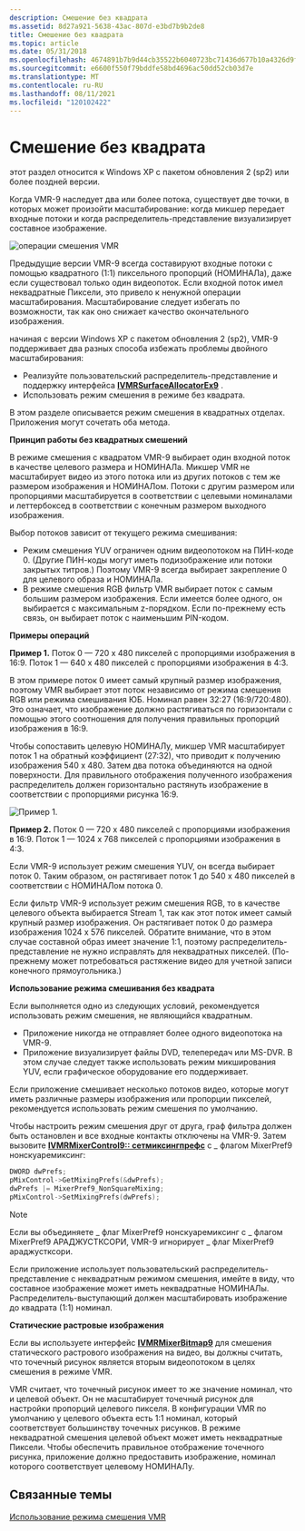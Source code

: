```yaml
---
description: Смешение без квадрата
ms.assetid: 8d27a921-5638-43ac-807d-e3bd7b9b2de8
title: Смешение без квадрата
ms.topic: article
ms.date: 05/31/2018
ms.openlocfilehash: 4674891b7b9d44cb35522b6040723bc71436d677b10a4326d9f00a269ce3aff2
ms.sourcegitcommit: e6600f550f79bddfe58bd4696ac50dd52cb03d7e
ms.translationtype: MT
ms.contentlocale: ru-RU
ms.lasthandoff: 08/11/2021
ms.locfileid: "120102422"
---
```

# <a name="non-square-mixing"></a>Смешение без квадрата

этот раздел относится к Windows XP с пакетом обновления 2 (sp2) или более поздней версии.

Когда VMR-9 наследует два или более потока, существует две точки, в которых может произойти масштабирование: когда микшер передает входные потоки и когда распределитель-представление визуализирует составное изображение.

![операции смешения VMR](images/vmr-nonsquare-mixing.png)

Предыдущие версии VMR-9 всегда составируют входные потоки с помощью квадратного (1:1) пиксельного пропорций (НОМИНАЛа), даже если существовал только один видеопоток. Если входной поток имел неквадратные Пиксели, это привело к ненужной операции масштабирования. Масштабирование следует избегать по возможности, так как оно снижает качество окончательного изображения.

начиная с версии Windows XP с пакетом обновления 2 (sp2), VMR-9 поддерживает два разных способа избежать проблемы двойного масштабирования:

-   Реализуйте пользовательский распределитель-представление и поддержку интерфейса [**IVMRSurfaceAllocatorEx9**](/previous-versions/windows/desktop/api/Vmr9/nn-vmr9-ivmrsurfaceallocatorex9) .
-   Использовать режим смешения в режиме без квадрата.

В этом разделе описывается режим смешения в квадратных отделах. Приложения могут сочетать оба метода.

**Принцип работы без квадратных смешений**

В режиме смешения с квадратом VMR-9 выбирает один входной поток в качестве целевого размера и НОМИНАЛа. Микшер VMR не масштабирует видео из этого потока или из других потоков с тем же размером изображения и НОМИНАЛом. Потоки с другим размером или пропорциями масштабируется в соответствии с целевыми номиналами и леттербоксед в соответствии с конечным размером выходного изображения.

Выбор потоков зависит от текущего режима смешивания:

-   Режим смешения YUV ограничен одним видеопотоком на ПИН-коде 0. (Другие ПИН-коды могут иметь подизображение или потоки закрытых титров.) Поэтому VMR-9 всегда выбирает закрепление 0 для целевого образа и НОМИНАЛа.
-   В режиме смешения RGB фильтр VMR выбирает поток с самым большим размером изображения. Если имеется более одного, он выбирается с максимальным z-порядком. Если по-прежнему есть связь, он выбирает поток с наименьшим PIN-кодом.

**Примеры операций**

**Пример 1.** Поток 0 — 720 x 480 пикселей с пропорциями изображения в 16:9. Поток 1 — 640 x 480 пикселей с пропорциями изображения в 4:3.

В этом примере поток 0 имеет самый крупный размер изображения, поэтому VMR выбирает этот поток независимо от режима смешения RGB или режима смешивания ЮБ. Номинал равен 32:27 (16:9/720:480). Это означает, что изображение должно растягиваться по горизонтали с помощью этого соотношения для получения правильных пропорций изображения в 16:9.

Чтобы сопоставить целевую НОМИНАЛу, микшер VMR масштабирует поток 1 на обратный коэффициент (27:32), что приводит к получению изображения 540 x 480. Затем два потока объединяются на одной поверхности. Для правильного отображения полученного изображения распределитель должен горизонтально растянуть изображение в соответствии с пропорциями рисунка 16:9.

![Пример 1.](images/vmr-nonsquare-mixing2.png)

**Пример 2.** Поток 0 — 720 x 480 пикселей с пропорциями изображения в 16:9. Поток 1 — 1024 x 768 пикселей с пропорциями изображения в 4:3.

Если VMR-9 использует режим смешения YUV, он всегда выбирает поток 0. Таким образом, он растягивает поток 1 до 540 x 480 пикселей в соответствии с НОМИНАЛом потока 0.

Если фильтр VMR-9 использует режим смешения RGB, то в качестве целевого объекта выбирается Stream 1, так как этот поток имеет самый крупный размер изображения. Он растягивает поток 0 до размера изображения 1024 x 576 пикселей. Обратите внимание, что в этом случае составной образ имеет значение 1:1, поэтому распределитель-представление не нужно исправлять для неквадратных пикселей. (По-прежнему может потребоваться растяжение видео для учетной записи конечного прямоугольника.)

**Использование режима смешивания без квадрата**

Если выполняется одно из следующих условий, рекомендуется использовать режим смешения, не являющийся квадратным.

-   Приложение никогда не отправляет более одного видеопотока на VMR-9.
-   Приложение визуализирует файлы DVD, телепередач или MS-DVR. В этом случае следует также использовать режим микширования YUV, если графическое оборудование его поддерживает.

Если приложение смешивает несколько потоков видео, которые могут иметь различные размеры изображения или пропорции пикселей, рекомендуется использовать режим смешения по умолчанию.

Чтобы настроить режим смешения друг от друга, граф фильтра должен быть остановлен и все входные контакты отключены на VMR-9. Затем вызовите [**IVMRMixerControl9:: сетмиксингпрефс**](/previous-versions/windows/desktop/api/Vmr9/nf-vmr9-ivmrmixercontrol9-setmixingprefs) с \_ флагом MixerPref9 нонскуаремиксинг:


```C++
DWORD dwPrefs;
pMixControl->GetMixingPrefs(&dwPrefs);  
dwPrefs |= MixerPref9_NonSquareMixing;
pMixControl->SetMixingPrefs(dwPrefs);
```



> [!Note]  
> Если вы объединяете \_ флаг MixerPref9 нонскуаремиксинг с \_ флагом MixerPref9 АРАДЖУСТКСОРИ, VMR-9 игнорирует \_ флаг MixerPref9 араджустксори.

 

Если приложение использует пользовательский распределитель-представление с неквадратным режимом смешения, имейте в виду, что составное изображение может иметь неквадратные НОМИНАЛы. Распределитель-выступающий должен масштабировать изображение до квадрата (1:1) номинал.

**Статические растровые изображения**

Если вы используете интерфейс [**IVMRMixerBitmap9**](/previous-versions/windows/desktop/api/Vmr9/nn-vmr9-ivmrmixerbitmap9) для смешения статического растрового изображения на видео, вы должны считать, что точечный рисунок является вторым видеопотоком в целях смешения в режиме VMR.

VMR считает, что точечный рисунок имеет то же значение номинал, что и целевой объект. Он не масштабирует точечный рисунок для настройки пропорций целевого пикселя. В конфигурации VMR по умолчанию у целевого объекта есть 1:1 номинал, который соответствует большинству точечных рисунков. В режиме неквадратной смешения целевой объект может иметь неквадратные Пиксели. Чтобы обеспечить правильное отображение точечного рисунка, приложение должно предоставить изображение, номинал которого соответствует целевому НОМИНАЛу.

## <a name="related-topics"></a>Связанные темы

<dl> <dt>

[Использование режима смешения VMR](using-vmr-mixing-mode.md)
</dt> </dl>

 

 




